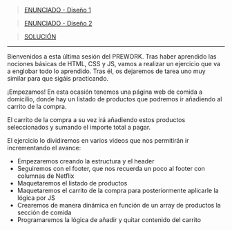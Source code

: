 >[ENUNCIADO - Diseño 1](S8-recursos/enunciado-glovo-1.pdf)

>[ENUNCIADO - Diseño 2](S8-recursos/enunciado-glovo-2.pdf)

>[SOLUCIÓN](S8-recursos/solucion-glovo.zip)

---

Bienvenidos a esta última sesión del PREWORK. Tras haber aprendido las nociones básicas de HTML, CSS y JS, vamos a realizar un ejercicio que va a englobar todo lo aprendido. Tras él, os dejaremos de tarea uno muy similar para que sigáis practicando.

¡Empezamos! En esta ocasión tenemos una página web de comida a domicilio, donde hay un listado de productos que podremos ir añadiendo al carrito de la compra.

El carrito de la compra a su vez irá añadiendo estos productos seleccionados y sumando el importe total a pagar.

El ejercicio lo dividiremos en varios videos que nos permitirán ir incrementando el avance:

- Empezaremos creando la estructura y el header
- Seguiremos con el footer, que nos recuerda un poco al footer con columnas de Netflix
- Maquetaremos el listado de productos
- Maquetaremos el carrito de la compra para posteriormente aplicarle la lógica por JS
- Crearemos de manera dinámica en función de un array de productos la sección de comida
- Programaremos la lógica de añadir y quitar contenido del carrito

